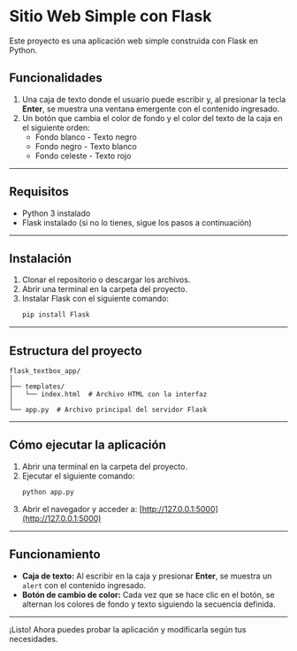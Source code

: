 # Sitio Web Simple con Flask

Este proyecto es una aplicación web simple construida con Flask en Python. 

## Funcionalidades

1. Una caja de texto donde el usuario puede escribir y, al presionar la tecla **Enter**, se muestra una ventana emergente con el contenido ingresado.
2. Un botón que cambia el color de fondo y el color del texto de la caja en el siguiente orden:
   - Fondo blanco - Texto negro  
   - Fondo negro - Texto blanco  
   - Fondo celeste - Texto rojo  

---

## Requisitos

- Python 3 instalado
- Flask instalado (si no lo tienes, sigue los pasos a continuación)

---

## Instalación

1. Clonar el repositorio o descargar los archivos.
2. Abrir una terminal en la carpeta del proyecto.
3. Instalar Flask con el siguiente comando:
   ```bash
   pip install Flask
   ```

---

## Estructura del proyecto

```
flask_textbox_app/
│
├── templates/
│   └── index.html  # Archivo HTML con la interfaz
│
└── app.py  # Archivo principal del servidor Flask
```

---

## Cómo ejecutar la aplicación

1. Abrir una terminal en la carpeta del proyecto.
2. Ejecutar el siguiente comando:
   ```bash
   python app.py
   ```
3. Abrir el navegador y acceder a: [http://127.0.0.1:5000](http://127.0.0.1:5000)

---

## Funcionamiento

- **Caja de texto:** Al escribir en la caja y presionar **Enter**, se muestra un `alert` con el contenido ingresado.
- **Botón de cambio de color:** Cada vez que se hace clic en el botón, se alternan los colores de fondo y texto siguiendo la secuencia definida.

---

¡Listo! Ahora puedes probar la aplicación y modificarla según tus necesidades.
